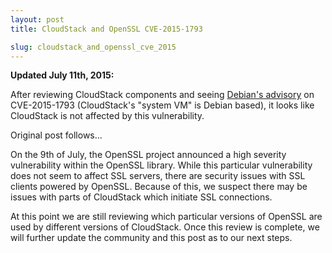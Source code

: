 ```yaml
---
layout: post
title: CloudStack and OpenSSL CVE-2015-1793

slug: cloudstack_and_openssl_cve_2015
---
```

<b>Updated July 11th, 2015:</b>
<p>After reviewing CloudStack components and seeing <a href="https://security-tracker.debian.org/tracker/CVE-2015-1793">Debian's advisory</a> on CVE-2015-1793 (CloudStack's "system VM" is Debian based), it looks like CloudStack is not affected by this vulnerability.
</p>

<p>Original post follows...</p>
<p>On the 9th of July, the OpenSSL project announced a high severity vulnerability within the OpenSSL library. While this particular vulnerability does not seem to affect SSL servers, there are security issues with SSL clients powered by OpenSSL.  Because of this, we suspect there may be issues with parts of CloudStack which initiate SSL connections.</p>

<p>At this point we are still reviewing which particular versions of OpenSSL are used by different versions of CloudStack. Once this review is complete, we will further update the community and this post as to our next steps.</p>
